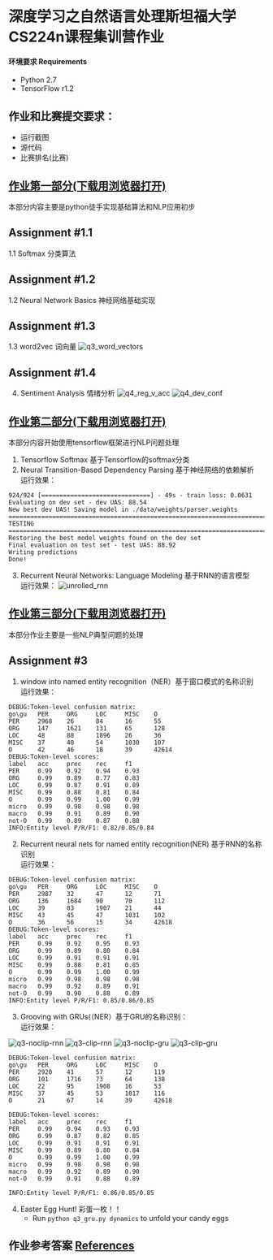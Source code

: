 # 深度学习之自然语言处理斯坦福大学CS224n课程集训营作业

#### 环境要求 Requirements
* Python 2.7
* TensorFlow r1.2

## 作业和比赛提交要求：
- 运行截图  
- 源代码  
- 比赛排名(比赛)  
## [作业第一部分(下载用浏览器打开)](https://github.com/learning511/cs224n-learning-camp/blob/master/assigments/CS224n_%20assignment1.html)  
本部分内容主要是python徒手实现基础算法和NLP应用初步
## Assignment #1.1
1.1 Softmax 分类算法
## Assignment #1.2
1.2 Neural Network Basics 神经网络基础实现
## Assignment #1.3
1.3 word2vec 词向量
![q3_word_vectors](http://wx2.sinaimg.cn/large/006Fmjmcly1fgydqi2vq4j30m80godgi.jpg)

## Assignment #1.4
4. Sentiment Analysis 情绪分析
![q4_reg_v_acc](http://wx1.sinaimg.cn/large/006Fmjmcly1fgydrwwnsbj30m80godgn.jpg)
![q4_dev_conf](http://wx1.sinaimg.cn/large/006Fmjmcly1fgydrmd0wtj30m80gojrx.jpg)

## [作业第二部分(下载用浏览器打开)](https://github.com/learning511/cs224n-learning-camp/blob/master/assigments/CS224n_%20assignment2.html)  
本部分内容开始使用tensorflow框架进行NLP问题处理  
1. Tensorflow Softmax 基于Tensorflow的softmax分类
2. Neural Transition-Based Dependency Parsing 基于神经网络的依赖解析  
运行效果：  
```
924/924 [==============================] - 49s - train loss: 0.0631    
Evaluating on dev set - dev UAS: 88.54
New best dev UAS! Saving model in ./data/weights/parser.weights
================================================================================
TESTING
================================================================================
Restoring the best model weights found on the dev set
Final evaluation on test set - test UAS: 88.92
Writing predictions
Done!
```

3. Recurrent Neural Networks: Language Modeling 基于RNN的语言模型  
运行效果：
![unrolled_rnn](http://wx3.sinaimg.cn/large/006Fmjmcly1fgzqfm9p4xj30p60bbdgu.jpg)

## [作业第三部分(下载用浏览器打开)](https://github.com/learning511/cs224n-learning-camp/blob/master/assigments/CS224n_%20assignment3.html)   
本部分作业主要是一些NLP典型问题的处理  
## Assignment #3
1. window into named entity recognition（NER）基于窗口模式的名称识别  
运行效果：  
 ```
DEBUG:Token-level confusion matrix:
go\gu   PER     ORG     LOC     MISC    O    
PER     2968    26      84      16      55   
ORG     147     1621    131     65      128  
LOC     48      88      1896    26      36   
MISC    37      40      54      1030    107  
O       42      46      18      39      42614
DEBUG:Token-level scores:
label   acc     prec    rec     f1   
PER     0.99    0.92    0.94    0.93 
ORG     0.99    0.89    0.77    0.83 
LOC     0.99    0.87    0.91    0.89 
MISC    0.99    0.88    0.81    0.84 
O       0.99    0.99    1.00    0.99 
micro   0.99    0.98    0.98    0.98 
macro   0.99    0.91    0.89    0.90 
not-O   0.99    0.89    0.87    0.88 
INFO:Entity level P/R/F1: 0.82/0.85/0.84
```
2. Recurrent neural nets for named entity recognition(NER) 基于RNN的名称识别  
运行效果：  
```
DEBUG:Token-level confusion matrix:
go\gu   PER     ORG     LOC     MISC    O    
PER     2987    32      47      12      71   
ORG     136     1684    90      70      112  
LOC     39      83      1907    21      44   
MISC    43      45      47      1031    102  
O       36      56      15      34      42618
DEBUG:Token-level scores:
label   acc     prec    rec     f1   
PER     0.99    0.92    0.95    0.93 
ORG     0.99    0.89    0.80    0.84 
LOC     0.99    0.91    0.91    0.91 
MISC    0.99    0.88    0.81    0.85 
O       0.99    0.99    1.00    0.99 
micro   0.99    0.98    0.98    0.98 
macro   0.99    0.92    0.89    0.91 
not-O   0.99    0.90    0.88    0.89 
INFO:Entity level P/R/F1: 0.85/0.86/0.85
```  


3. Grooving with GRUs(（NER）基于GRU的名称识别：  
运行效果：  

![q3-noclip-rnn](http://wx2.sinaimg.cn/large/006Fmjmcly1fh6mpycoobj30hs0dcmxt.jpg)
![q3-clip-rnn](http://wx1.sinaimg.cn/large/006Fmjmcly1fh6mq3kxzqj30hs0dcdgh.jpg)
![q3-noclip-gru](http://wx2.sinaimg.cn/large/006Fmjmcly1fh6mq9pbitj30hs0dcgmc.jpg)
![q3-clip-gru](http://wx2.sinaimg.cn/large/006Fmjmcly1fh6mqdhyb7j30hs0dcjs6.jpg)

```
DEBUG:Token-level confusion matrix:
go\gu	PER  	ORG  	LOC  	MISC 	O    
PER  	2920 	41   	57   	12   	119  
ORG  	101  	1716 	73   	64   	138  
LOC  	22   	95   	1908 	16   	53   
MISC 	37   	45   	53   	1017 	116  
O    	21   	67   	14   	39   	42618

DEBUG:Token-level scores:
label	acc  	prec 	rec  	f1   
PER  	0.99 	0.94 	0.93 	0.93 
ORG  	0.99 	0.87 	0.82 	0.85 
LOC  	0.99 	0.91 	0.91 	0.91 
MISC 	0.99 	0.89 	0.80 	0.84 
O    	0.99 	0.99 	1.00 	0.99 
micro	0.99 	0.98 	0.98 	0.98 
macro	0.99 	0.92 	0.89 	0.90 
not-O	0.99 	0.91 	0.88 	0.89 

INFO:Entity level P/R/F1: 0.86/0.85/0.85
```

4. Easter Egg Hunt! 彩蛋一枚！！
    - Run `python q3_gru.py dynamics` to unfold your candy eggs  




## 作业参考答案 [References](https://github.com/learning511/cs224n-learning-camp/tree/master/assigments/solution)

